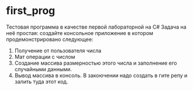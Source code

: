 # first_prog

Тестовая программа в качестве первой лабораторной на C#
Задача на неё простая: создайте консольное приложение в котором продемонстрировано следующее: 
1. Получение от пользователя числа 
2. Мат операции с числом 
3. Создание массива размерностью этого числа и заполнение его случайными данными. 
4. Вывод массива в консоль. 
В закоючении надо создать в гите репу и залить туда этот код. 
